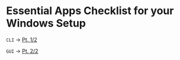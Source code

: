 # Essential Apps Checklist for your Windows Setup

`CLI` -> [Pt. 1/2](CLI.md)

`GUI` -> [Pt. 2/2](GUI.md)